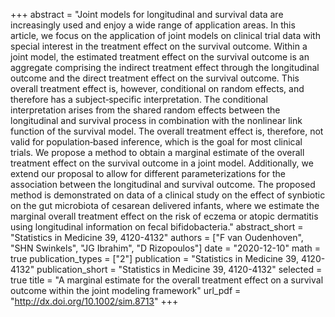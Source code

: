 +++
abstract = "Joint models for longitudinal and survival data are increasingly used and enjoy a wide range of application areas. In this article, we focus on the application of joint models on clinical trial data with special interest in the treatment effect on the survival outcome. Within a joint model, the estimated treatment effect on the survival outcome is an aggregate comprising the indirect treatment effect through the longitudinal outcome and the direct treatment effect on the survival outcome. This overall treatment effect is, however, conditional on random effects, and therefore has a subject‐specific interpretation. The conditional interpretation arises from the shared random effects between the longitudinal and survival process in combination with the nonlinear link function of the survival model. The overall treatment effect is, therefore, not valid for population‐based inference, which is the goal for most clinical trials. We propose a method to obtain a marginal estimate of the overall treatment effect on the survival outcome in a joint model. Additionally, we extend our proposal to allow for different parameterizations for the association between the longitudinal and survival outcome. The proposed method is demonstrated on data of a clinical study on the effect of synbiotic on the gut microbiota of cesarean delivered infants, where we estimate the marginal overall treatment effect on the risk of eczema or atopic dermatitis using longitudinal information on fecal bifidobacteria."
abstract_short = "Statistics in Medicine 39, 4120-4132"
authors = ["F van Oudenhoven", "SHN Swinkels", "JG Ibrahim", "D Rizopoulos"]
date = "2020-12-10"
math = true
publication_types = ["2"]
publication = "Statistics in Medicine 39, 4120-4132"
publication_short = "Statistics in Medicine 39, 4120-4132"
selected = true
title = "A marginal estimate for the overall treatment effect on a survival outcome within the joint modeling framework"
url_pdf = "http://dx.doi.org/10.1002/sim.8713"
+++